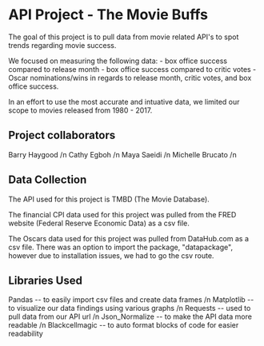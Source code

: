 # API Project - The Movie Buffs 

The goal of this project is to pull data from movie related API's to spot trends regarding movie success. 

We focused on measuring the following data: 
	- box office success compared to release month
	- box office success compared to critic votes 
	- Oscar nominations/wins in regards to release month, critic votes, and box office success. 
	
In an effort to use the most accurate and intuative data, we limited our scope to movies released from 1980 - 2017. 

## Project collaborators

Barry Haygood /n
Cathy Egboh /n
Maya Saeidi /n
Michelle Brucato /n

## Data Collection 

The API used for this project is TMBD (The Movie Database).

The financial CPI data used for this project was pulled from the FRED website (Federal Reserve Economic Data) as a csv file. 

The Oscars data used for this project was pulled from DataHub.com as a csv file.  There was an option to import the package, "datapackage", however due to installation issues, we had to go the csv route.

## Libraries Used 

Pandas -- to easily import csv files and create data frames /n
Matplotlib -- to visualize our data findings using various graphs /n
Requests -- used to pull data from our API url /n
Json_Normalize -- to make the API data more readable /n
Blackcellmagic -- to auto format blocks of code for easier readability  
